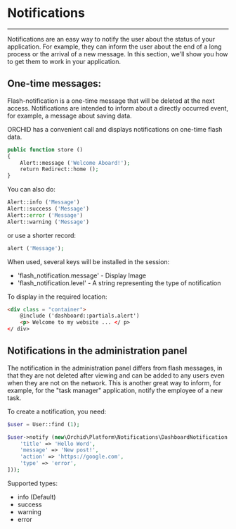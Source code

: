 # Notifications
----------

Notifications are an easy way to notify the user about the status of your application. For example, they can inform the user about the end of a long process or the arrival of a new message. In this section, we'll show you how to get them to work in your application.

## One-time messages:

Flash-notification is a one-time message that will be deleted at the next access.
Notifications are intended to inform about a directly occurred event, for example, a message about saving data.

ORCHID has a convenient call and displays notifications on one-time flash data.


```php
public function store ()
{
    Alert::message ('Welcome Aboard!');
    return Redirect::home ();
}
```

You can also do:

```php
Alert::info ('Message')
Alert::success ('Message')
Alert::error ('Message')
Alert::warning ('Message')
```

or use a shorter record:

```php
alert ('Message');
```


When used, several keys will be installed in the session:
- 'flash_notification.message' - Display Image
- 'flash_notification.level' - A string representing the type of notification

To display in the required location:
```html
<div class = "container">
    @include ('dashboard::partials.alert')
    <p> Welcome to my website ... </ p>
</ div>
```

## Notifications in the administration panel

The notification in the administration panel differs from flash messages, in that they are not deleted after viewing and
can be added to any users even when they are not on the network. This is another great way to inform,
for example, for the "task manager" application, notify the employee of a new task.

To create a notification, you need:
```php
$user = User::find (1);

$user->notify (new\Orchid\Platform\Notifications\DashboardNotification ([
    'title' => 'Hello Word',
    'message' => 'New post!',
    'action' => 'https://google.com',
    'type' => 'error',
]));
```

Supported types:

- info (Default)
- success
- warning
- error
